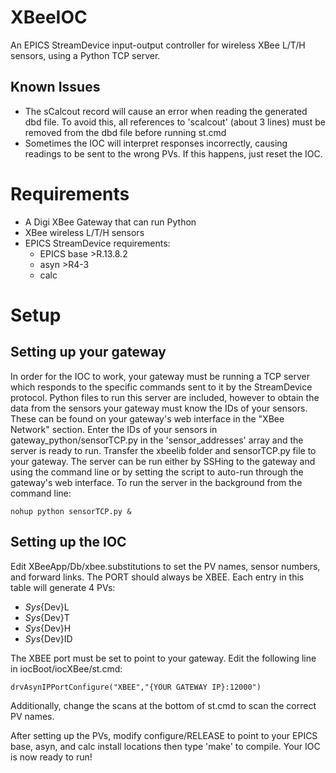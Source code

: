 # XBeeIOC #
An EPICS StreamDevice input-output controller for wireless XBee L/T/H sensors, using a Python TCP server. 

## Known Issues ##
- The sCalcout record will cause an error when reading the generated dbd file. To avoid this, all references to 'scalcout' (about
3 lines) must be removed from the dbd file before running st.cmd
- Sometimes the IOC will interpret responses incorrectly, causing readings to be sent to the wrong PVs. If this happens, just reset the IOC.

# Requirements #
- A Digi XBee Gateway that can run Python
- XBee wireless L/T/H sensors
- EPICS StreamDevice requirements:
  - EPICS base >R.13.8.2
  - asyn >R4-3
  - calc
  
# Setup #
## Setting up your gateway ##
In order for the IOC to work, your gateway must be running a TCP server which responds to the specific commands sent to it
by the StreamDevice protocol. Python files to run this server are included, however to obtain the data from the sensors your 
gateway must know the IDs of your sensors. These can be found on your gateway's web interface in the "XBee Network" section. Enter 
the IDs of your sensors in gateway_python/sensorTCP.py in the 'sensor_addresses' array and the server is ready to run.
Transfer the xbeelib folder and sensorTCP.py file to your gateway. The server can be run either by SSHing to the gateway and using 
the command line or by setting the script to auto-run through the gateway's web interface. To run the server in the background from
the command line:

 ``` nohup python sensorTCP.py & ```

## Setting up the IOC ##
Edit XBeeApp/Db/xbee.substitutions to set the PV names, sensor numbers, and forward links. The PORT should always be 
XBEE. Each entry in this table will generate 4 PVs: 
  - ${Sys}${Dev}L
  - ${Sys}${Dev}T
  - ${Sys}${Dev}H
  - ${Sys}${Dev}ID

The XBEE port must be set to point to your gateway. Edit the following line in iocBoot/iocXBee/st.cmd:

```drvAsynIPPortConfigure("XBEE","{YOUR GATEWAY IP}:12000") ```

Additionally, change the scans at the bottom of st.cmd to scan the correct PV names.


After setting up the PVs, modify configure/RELEASE to point to your EPICS base, asyn, and calc install locations then type 'make' 
to compile. Your IOC is now ready to run!
